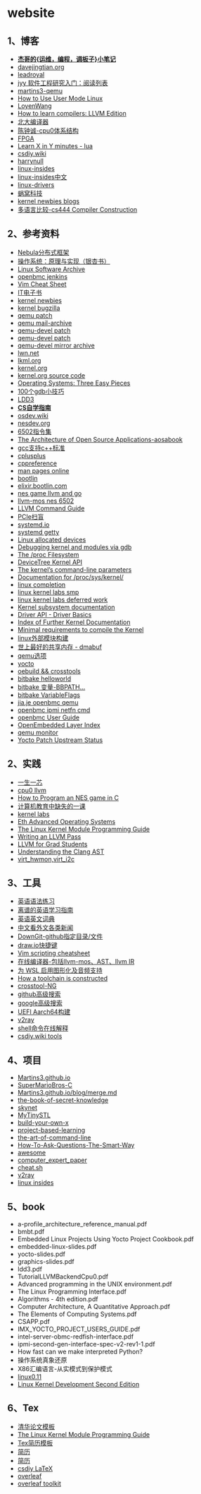 # website

## 1、博客

- [**杰哥的{运维，编程，调板子}小笔记**](https://jia.je/)
- [davejingtian.org](https://davejingtian.org/)
- [leadroyal](https://leadroyal.cn/)
- [jyy 软件工程研究入门：阅读列表](https://jyywiki.cn/ISER/2020/Reading_List.html)
- [martins3-qemu](https://martins3.github.io/)
- [How to Use User Mode Linux](https://xeiaso.net/blog/howto-usermode-linux-2019-07-07/)
- [LoyenWang](https://www.cnblogs.com/LoyenWang)
- [How to learn compilers: LLVM Edition](https://lowlevelbits.org/how-to-learn-compilers-llvm-edition/)
- [北大编译器](https://pku-minic.github.io/online-doc/#/)
- [陈钟诚-cpu0体系结构](http://ccckmit.wikidot.com/)
- [FPGA](https://danstrother.com/)
- [Learn X in Y minutes - lua](https://learnxinyminutes.com/lua)
- [csdiy.wiki](https://csdiy.wiki/)
- [harrynull](https://blog.harrynull.tech/)
- [linux-insides](https://0xax.gitbooks.io/linux-insides/content/)
- [linux-insides中文](https://docs.hust.openatom.club/linux-insides-zh)
- [linux-drivers](https://embetronicx.com/tutorials/linux/device-drivers/)
- [蜗窝科技](http://www.wowotech.net/)
- [kernel newbies blogs](https://kernelnewbies.org/PersonalPages)
- [多语言比较-cs444 Compiler Construction](https://thume.ca/2019/04/29/comparing-compilers-in-rust-haskell-c-and-python/)

## 2、参考资料

- [Nebula分布式框架](https://gitee.com/Bwar/Nebula)
- [操作系统：原理与实现（银杏书）](https://ipads.se.sjtu.edu.cn/ospi/)
- [Linux Software Archive](https://fossies.org/)
- [openbmc jenkins](https://jenkins.openbmc.org/)
- [Vim Cheat Sheet](https://vim.rtorr.com/lang/zh_cn)
- [IT电子书](https://it-ebooks.info/)
- [kernel newbies](https://kernelnewbies.org/)
- [kernel bugzilla](https://bugzilla.kernel.org/)
- [qemu patch](https://patchew.org/QEMU/)
- [qemu mail-archive](https://www.mail-archive.com/qemu-commits@nongnu.org/)
- [qemu-devel patch](https://patchwork.kernel.org/project/qemu-devel/list/)
- [qemu-devel patch](https://patchwork.ozlabs.org/project/qemu-devel/list/)
- [qemu-devel mirror archive](https://yhbt.net/lore/qemu-devel/?t=20241122032504)
- [lwn.net](https://lwn.net/)
- [lkml.org](https://lkml.org/)
- [kernel.org](https://kernel.org/)
- [kernel.org source code](https://web.git.kernel.org/pub/scm/docs/kernel/website.git/tree/)
- [Operating Systems: Three Easy Pieces](https://pages.cs.wisc.edu/~remzi/OSTEP/)
- [100个gdb小技巧](https://wizardforcel.gitbooks.io/100-gdb-tips/content/)
- [LDD3](https://static.lwn.net/images/pdf/LDD3/ch15.pdf)
- [**CS自学指南**](https://csdiy.wiki/)
- [osdev.wiki](https://osdev.wiki/wiki/Expanded_Main_Page)
- [nesdev.org](https://www.nesdev.org/)
- [6502指令集](https://www.nesdev.org/obelisk-6502-guide/reference.html)
- [The Architecture of Open Source Applications-aosabook](https://aosabook.org/)
- [gcc支持c++标准](https://gcc.gnu.org/projects/cxx-status.html)
- [cplusplus](https://cplusplus.com/)
- [cppreference](https://en.cppreference.com/w/)
- [man pages online](https://man7.org/linux/man-pages/index.html)
- [bootlin](https://bootlin.com/)
- [elixir.bootlin.com](https://elixir.bootlin.com/)
- [nes game llvm and go](https://andrewkelley.me/post/jamulator.html)
- [llvm-mos nes 6502](https://llvm-mos.org/wiki/NES_targets)
- [LLVM Command Guide](https://llvm.org/docs/CommandGuide/index.html)
- [PCIe扫盲](https://blog.chinaaet.com/justlxy/p/5100053328)
- [systemd.io](https://systemd.io/)
- [systemd getty](https://0pointer.de/blog/projects/serial-console.html)
- [Linux allocated devices](https://docs.kernel.org/admin-guide/devices.html)
- [Debugging kernel and modules via gdb](https://docs.kernel.org/process/debugging/gdb-kernel-debugging.html)
- [The /proc Filesystem](https://docs.kernel.org/filesystems/proc.html)
- [DeviceTree Kernel API](https://docs.kernel.org/devicetree/kernel-api.html)
- [The kernel’s command-line parameters](https://docs.kernel.org/admin-guide/kernel-parameters.html)
- [Documentation for /proc/sys/kernel/](https://docs.kernel.org/admin-guide/sysctl/kernel.html)
- [linux completion](https://docs.kernel.org/scheduler/completion.html)
- [linux kernel labs smp](https://linux-kernel-labs.github.io/refs/heads/master/lectures/smp.html)
- [linux kernel labs deferred work](https://linux-kernel-labs.github.io/refs/heads/master/labs/deferred_work.html)
- [Kernel subsystem documentation](https://docs.kernel.org/subsystem-apis.html)
- [Driver API - Driver Basics](https://docs.kernel.org/driver-api/basics.html)
- [Index of Further Kernel Documentation](https://docs.kernel.org/process/kernel-docs.html)
- [Minimal requirements to compile the Kernel](https://docs.kernel.org/process/changes.html)
- [linux外部模块构建](https://docs.kernel.org/kbuild/modules.html)
- [世上最好的共享内存 - dmabuf](https://cloud.tencent.com/developer/article/1551288)
- [qemu选项](https://www.qemu.org/docs/master/system/qemu-manpage.html)
- [yocto](https://docs.yoctoproject.org/)
- [oebuild && crosstools](https://pages.openeuler.openatom.cn/embedded/docs/build/html/openEuler-24.03-LTS/index.html)
- [bitbake helloworld](https://docs.yoctoproject.org/bitbake/2.10/bitbake-user-manual/bitbake-user-manual-hello.html)
- [bitbake 变量-BBPATH...](https://docs.yoctoproject.org/bitbake/2.10/bitbake-user-manual/bitbake-user-manual-ref-variables.html)
- [bitbake VariableFlags](https://docs.yoctoproject.org/bitbake/2.10/bitbake-user-manual/bitbake-user-manual-metadata.html#variable-flags)
- [jia.je openbmc qemu](https://jia.je/system/2023/08/11/openbmc-qemu/)
- [openbmc ipmi netfn cmd](https://computercheese.blogspot.com/)
- [openbmc User Guide](https://docs.graphcore.ai/projects/bmc-user-guide/en/latest/)
- [OpenEmbedded Layer Index](http://layers.openembedded.org/layerindex/branch/master/layers/)
- [qemu monitor](https://www.qemu.org/docs/master/system/monitor.html)
- [Yocto Patch Upstream Status](https://docs.yoctoproject.org/contributor-guide/recipe-style-guide.html#patch-upstream-status)

## 2、实践

- [一生一芯](https://ysyx.oscc.cc/)
- [cpu0 llvm](https://jonathan2251.github.io/lbd/)
- [How to Program an NES game in C](https://nesdoug.com/)
- [计算机教育中缺失的一课](https://missing-semester-cn.github.io/)
- [kernel labs](https://linux-kernel-labs.github.io/refs/heads/master/)
- [Eth Advanced Operating Systems](https://archive-systems.ethz.ch/node/1625)
- [The Linux Kernel Module Programming Guide](https://sysprog21.github.io/lkmpg/)
- [Writing an LLVM Pass](https://llvm.org/docs/WritingAnLLVMPass.html)
- [LLVM for Grad Students](https://www.cs.cornell.edu/~asampson/blog/llvm.html)
- [Understanding the Clang AST](https://jonasdevlieghere.com/post/understanding-the-clang-ast/)
- [virt_hwmon,virt_i2c](https://gitee.com/jerry_chg/virt_hwmon_v2.0)

## 3、工具

- [英语语法练习](https://elt.oup.com/student/practicegrammar/?cc=global&selLanguage=en)
- [离谱的英语学习指南](https://byoungd.github.io/English-level-up-tips/#/)
- [英语英文词典](https://www.oxfordlearnersdictionaries.com/definition/english)
- [中文看外文各类新闻](https://www.buzzing.cc/)
- [DownGit-github指定目录/文件](https://minhaskamal.github.io/DownGit/#/home)
- [draw.io快捷键](https://app.diagrams.net/shortcuts.svg)
- [Vim scripting cheatsheet](https://devhints.io/vimscript)
- [在线编译器-包括llvm-mos、AST、llvm IR](https://godbolt.org/)
- [为 WSL 启用图形化及音频支持](https://blog.sandtears.com/2020/02/27/wsl-gui-audio-support.html)
- [How a toolchain is constructed](https://crosstool-ng.github.io/docs/toolchain-construction/)
- [crosstool-NG](https://crosstool-ng.github.io/)
- [github高级搜索](https://github.com/search/advanced)
- [google高级搜索](https://www.google.com/advanced_search)
- [UEFI Aarch64构建](https://www.cnblogs.com/rayuu)
- [v2ray](https://v2ray.com/)
- [shell命令在线解释](https://explainshell.com/)
- [csdiy.wiki tools](https://csdiy.wiki/%E5%BF%85%E5%AD%A6%E5%B7%A5%E5%85%B7/tools/)

## 4、项目

- [Martins3.github.io](https://github.com/Martins3/Martins3.github.io)
- [SuperMarioBros-C](https://github.com/MitchellSternke/SuperMarioBros-C)
- [Martins3.github.io/blog/merge.md](https://github.com/Martins3/Martins3.github.io/blob/master/blog/merge.md)
- [the-book-of-secret-knowledge](https://github.com/trimstray/the-book-of-secret-knowledge)
- [skynet](https://github.com/cloudwu/skynet)
- [MyTinySTL](https://github.com/Alinshans/MyTinySTL)
- [build-your-own-x](https://github.com/codecrafters-io/build-your-own-x)
- [project-based-learning](https://github.com/practical-tutorials/project-based-learning)
- [the-art-of-command-line](https://github.com/jlevy/the-art-of-command-line)
- [How-To-Ask-Questions-The-Smart-Way](https://github.com/ryanhanwu/How-To-Ask-Questions-The-Smart-Way)
- [awesome](https://github.com/sindresorhus/awesome)
- [computer_expert_paper](https://github.com/0voice/computer_expert_paper)
- [cheat.sh](https://github.com/chubin/cheat.sh)
- [v2ray](https://github.com/v2ray/v2ray-core)
- [linux insides](https://github.com/0xAX/linux-insides)

## 5、book

- a-profile_architecture_reference_manual.pdf
- bmbt.pdf
- Embedded Linux Projects Using Yocto Project Cookbook.pdf
- embedded-linux-slides.pdf
- yocto-slides.pdf
- graphics-slides.pdf
- ldd3.pdf
- TutorialLLVMBackendCpu0.pdf
- Advanced programming in the UNIX environment.pdf
- The Linux Programming Interface.pdf
- Algorithms - 4th edition.pdf
- Computer Architecture, A Quantitative Approach.pdf
- The Elements of Computing Systems.pdf
- CSAPP.pdf
- IMX_YOCTO_PROJECT_USERS_GUIDE.pdf
- intel-server-obmc-redfish-interface.pdf
- ipmi-second-gen-interface-spec-v2-rev1-1.pdf
- How fast can we make interpreted Python?
- 操作系统真象还原
- X86汇编语言-从实模式到保护模式
- [linux0.11](https://github.com/dibingfa/flash-linux0.11-talk)
- [Linux Kernel Development Second Edition](https://litux.nl/mirror/kerneldevelopment/0672327201/toc.html)

## 6、Tex

- [清华论文模板](https://github.com/tuna/thuthesis)
- [The Linux Kernel Module Programming Guide](https://github.com/sysprog21/lkmpg)
- [Tex简历模板](https://github.com/posquit0/Awesome-CV)
- [简历](https://github.com/billryan/resume)
- [简历](https://github.com/sb2nov/resume)
- [csdiy LaTeX](https://csdiy.wiki/%E5%BF%85%E5%AD%A6%E5%B7%A5%E5%85%B7/LaTeX/)
- [overleaf](https://github.com/overleaf/overleaf)
- [overleaf toolkit](https://github.com/overleaf/toolkit/)